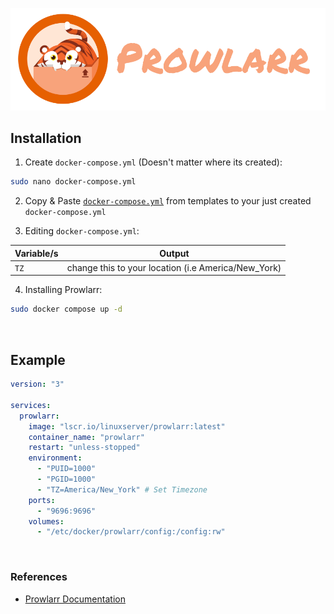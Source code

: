 ![image](https://github.com/Bratato/templates/blob/main/docker-compose/prowlarr/Prowlarr-Logo.png)


## Installation ##

1. Create `docker-compose.yml` (Doesn't matter where its created):
```bash
sudo nano docker-compose.yml
```

2. Copy & Paste [`docker-compose.yml`](https://github.com/Bratato/templates/blob/main/docker-compose/prowlarr/docker-compose.yml) from templates to your just created `docker-compose.yml`

3. Editing `docker-compose.yml`:

| Variable/s | Output |
| ---------- | ------ |
| `TZ` | change this to your location (i.e America/New_York) |

4. Installing Prowlarr:
```bash
sudo docker compose up -d
```

<br>

## Example ##
```yml
version: "3"

services:
  prowlarr:
    image: "lscr.io/linuxserver/prowlarr:latest"
    container_name: "prowlarr"
    restart: "unless-stopped"
    environment:
      - "PUID=1000"
      - "PGID=1000"
      - "TZ=America/New_York" # Set Timezone
    ports:
      - "9696:9696"
    volumes:
      - "/etc/docker/prowlarr/config:/config:rw"
```

<br>

### References ###
- [Prowlarr Documentation](https://github.com/linuxserver/docker-prowlarr)

